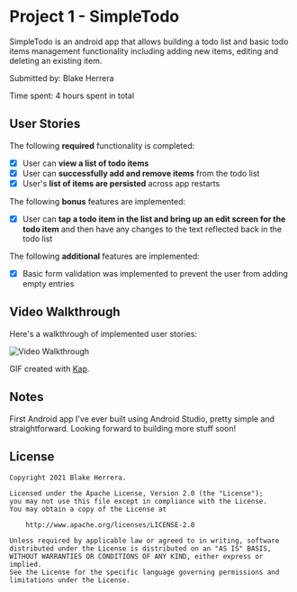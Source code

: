 # Project 1 - SimpleTodo

SimpleTodo is an android app that allows building a todo list and basic todo items management functionality including adding new items, editing and deleting an existing item.

Submitted by: Blake Herrera

Time spent: 4 hours spent in total

## User Stories

The following **required** functionality is completed:

* [X] User can **view a list of todo items**
* [X] User can **successfully add and remove items** from the todo list
* [X] User's **list of items are persisted** across app restarts

The following **bonus** features are implemented:

* [X] User can **tap a todo item in the list and bring up an edit screen for the todo item** and then have any changes to the text reflected back in the todo list

The following **additional** features are implemented:

* [X] Basic form validation was implemented to prevent the user from adding empty entries

## Video Walkthrough

Here's a walkthrough of implemented user stories:

<img src='https://github.com/blake8steak/SimpleTodo/blob/master/TodoApp.gif' title='Video Walkthrough' width='' alt='Video Walkthrough' />

GIF created with [Kap](https://getkap.co/).

## Notes

First Android app I've ever built using Android Studio, pretty simple and straightforward. Looking forward to building more stuff soon!

## License

    Copyright 2021 Blake Herrera.
    
    Licensed under the Apache License, Version 2.0 (the "License");
    you may not use this file except in compliance with the License.
    You may obtain a copy of the License at

        http://www.apache.org/licenses/LICENSE-2.0

    Unless required by applicable law or agreed to in writing, software
    distributed under the License is distributed on an "AS IS" BASIS,
    WITHOUT WARRANTIES OR CONDITIONS OF ANY KIND, either express or implied.
    See the License for the specific language governing permissions and
    limitations under the License.
